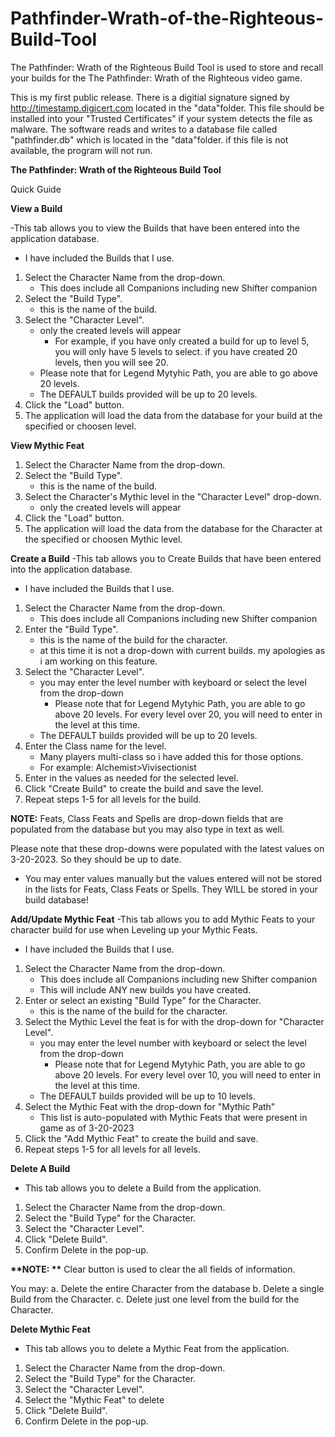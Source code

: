 # Pathfinder-Wrath-of-the-Righteous-Build-Tool
The Pathfinder: Wrath of the Righteous Build Tool is used to store and recall your builds for the The Pathfinder: Wrath of the Righteous video game.

This is my first public release.
There is a digitial signature signed by http://timestamp.digicert.com located in the "data"folder. This file should be installed into your "Trusted Certificates" if your system detects the file as malware.
The software reads and writes to a database file called "pathfinder.db" which is located in the "data"folder.
if this file is not available, the program will not run.


**The Pathfinder: Wrath of the Righteous Build Tool**

Quick Guide




__**View a Build**__

-This tab allows you to view the Builds that have been entered into the application database.
- I have included the Builds that I use.
1. Select the Character Name from the drop-down.
	- This does include all Companions including new Shifter companion
2. Select the "Build Type".
	- this is the name of the build.
3. Select the "Character Level".
	- only the created levels will appear
		- For example, if you have only created a build for up to level 5, you will only have 5 levels to select.
			if you have created 20 levels, then you will see 20.
	- Please note that for Legend Mytyhic Path, you are able to go above 20 levels.
	- The DEFAULT builds provided will be up to 20 levels.
4. Click the "Load" button.
5. The application will load the data from the database for your build at the specified or choosen level.







__**View Mythic Feat**__
1. Select the Character Name from the drop-down.
2. Select the "Build Type".
	- this is the name of the build.
3. Select the Character's Mythic level in the "Character Level" drop-down.
	- only the created levels will appear 
4. Click the "Load" button.
5. The application will load the data from the database for the Character at the specified or choosen Mythic level.







__**Create a Build**__
-This tab allows you to Create Builds that have been entered into the application database.
- I have included the Builds that I use.
1. Select the Character Name from the drop-down.
	- This does include all Companions including new Shifter companion
2. Enter the "Build Type".
	- this is the name of the build for the character.
	- at this time it is not a drop-down with current builds. my apologies as i am working on this feature.
3. Select the "Character Level".
	- you may enter the level number with keyboard or select the level from the drop-down
		- Please note that for Legend Mytyhic Path, you are able to go above 20 levels. For every level over 20, you will need to enter in the level at this time.
	- The DEFAULT builds provided will be up to 20 levels.
4. Enter the Class name for the level.
	- Many players multi-class so i have added this for those options.
	- For example:
		Alchemist>Vivisectionist
5. Enter in the values as needed for the selected level.
6. Click "Create Build" to create the build and save the level.
7. Repeat steps 1-5 for all levels for the build.

__**NOTE:**__
Feats, Class Feats and Spells are drop-down fields that are populated from the database but you may also type in text as well.

Please note that these drop-downs were populated with the latest values on 3-20-2023. So they should be up to date.

- You may enter values manually but the values entered will not be stored in the lists for Feats, Class Feats or Spells.
	They WILL be stored in your build database!









__**Add/Update Mythic Feat**__
-This tab allows you to add Mythic Feats to your character build for use when Leveling up your Mythic Feats.
- I have included the Builds that I use.
1. Select the Character Name from the drop-down.
	- This does include all Companions including new Shifter companion
	- This will include ANY new builds you have created.
2. Enter or select an existing "Build Type" for the Character.
	- this is the name of the build for the character.
3. Select the Mythic Level the feat is for with the drop-down for "Character Level".
	- you may enter the level number with keyboard or select the level from the drop-down
		- Please note that for Legend Mytyhic Path, you are able to go above 20 levels. For every level over 10, you will need to enter in the level at this time.
	- The DEFAULT builds provided will be up to 10 levels.
4. Select the Mythic Feat with the drop-down for "Mythic Path"
	- This list is auto-populated with Mythic Feats that were present in game as of 3-20-2023
5. Click the "Add Mythic Feat" to create the build and save.
7. Repeat steps 1-5 for all levels for all levels.







__**Delete A Build**__
- This tab allows you to delete a Build from the application.
1. Select the Character Name from the drop-down.
2. Select the "Build Type" for the Character.
3. Select the "Character Level".
4. Click "Delete Build".
5. Confirm Delete in the pop-up.

__**NOTE: **__
Clear button is used to clear the all fields of information.

You may:
a. Delete the entire Character from the database
b. Delete a single Build from the Character.
c. Delete just one level from the build for the Character.








__**Delete Mythic Feat**__
- This tab allows you to delete a Mythic Feat from the application.
1. Select the Character Name from the drop-down.
2. Select the "Build Type" for the Character.
3. Select the "Character Level".
4. Select the "Mythic Feat" to delete
5. Click "Delete Build".
6. Confirm Delete in the pop-up.
